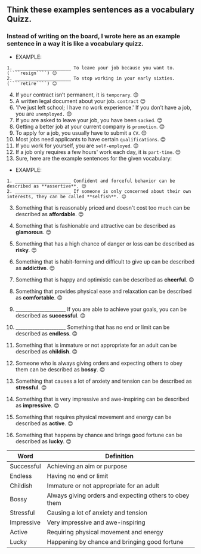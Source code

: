 ## Think these examples sentences as a vocabulary Quizz. 
### Instead of writing on the board, I wrote here as an example sentence in a way it is like a vocabulary quizz.

- EXAMPLE:
````
1. _____________________ To leave your job because you want to. (````resign````) 😊
2. _____________________ To stop working in your early sixties. (````retire````) 😊
````

4. If your contract isn’t permanent, it is ````temporary````. 😊
5. A written legal document about your job. ````contract```` 😊
6. 'I’ve just left school; I have no work experience.' If you don’t have a job, you are ````unemployed.```` 😊
7. If you are asked to leave your job, you have been ````sacked````. 😊
8. Getting a better job at your current company is ````promotion````. 😊
9. To apply for a job, you usually have to submit a ````CV````. 😊
10. Most jobs need applicants to have certain ````qualifications````. 😊
11. If you work for yourself, you are ````self-employed````. 😊
12. If a job only requires a few hours' work each day, it is ````part-time````. 😊
13. Sure, here are the example sentences for the given vocabulary:

- EXAMPLE:
 ````
1. _____________________ Confident and forceful behavior can be described as **assertive**. 😊
2. _____________________ If someone is only concerned about their own interests, they can be called **selfish**. 😊
````


3. Something that is reasonably priced and doesn't cost too much can be described as **affordable**. 😊
4. Something that is fashionable and attractive can be described as **glamorous**. 😊
5. Something that has a high chance of danger or loss can be described as **risky**. 😊
6. Something that is habit-forming and difficult to give up can be described as **addictive**. 😊
7. Something that is happy and optimistic can be described as **cheerful**. 😊
8. Something that provides physical ease and relaxation can be described as **comfortable**. 😊




1. _____________________ If you are able to achieve your goals, you can be described as **successful**. 😊
2. _____________________ Something that has no end or limit can be described as **endless**. 😊
3. Something that is immature or not appropriate for an adult can be described as **childish**. 😊
4. Someone who is always giving orders and expecting others to obey them can be described as **bossy**. 😊
5. Something that causes a lot of anxiety and tension can be described as **stressful**. 😊
6. Something that is very impressive and awe-inspiring can be described as **impressive**. 😊
7. Something that requires physical movement and energy can be described as **active**. 😊
8. Something that happens by chance and brings good fortune can be described as **lucky**. 😊



| **Word** | **Definition** |
|----------|----------------|
| Successful | Achieving an aim or purpose |
| Endless | Having no end or limit |
| Childish | Immature or not appropriate for an adult |
| Bossy | Always giving orders and expecting others to obey them |
| Stressful | Causing a lot of anxiety and tension |
| Impressive | Very impressive and awe-inspiring |
| Active | Requiring physical movement and energy |
| Lucky | Happening by chance and bringing good fortune |


